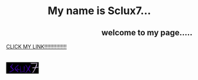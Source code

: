 <div align="center">
  <h1> My name is Sclux7... </h1>
  <div align="right">
    <h2>welcome to my page.....</h2>
</div>

<div align="left">
    <a href="https://sclux7.world/">CLICK MY LINK!!!!!!!!!!!!!!!</a>
    <br />
    <br />
    <br />
    <a href="https://sclux7.world/">
    <img src="./assets/sclux7button.gif" height=31>
    </a>
</div>
